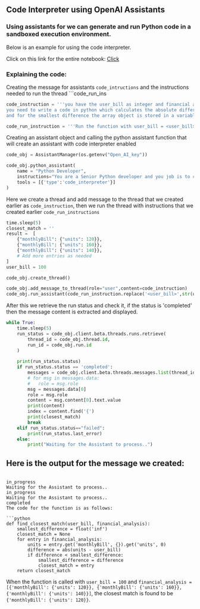 ## Code Interpreter using OpenAI Assistants

### Using assistants for we can generate and run Python code in a sandboxed execution environment.
Below is an example for using the code interpreter.

Click on this link for the entire notebook: [Click](function_call_OpenAI.ipynb)

### Explaining the code:

Creating the message for assistants ```code_intructions``` and the instructions needed to run the thread ```code_run_ins

```python
code_instruction = '''you have the user_bill as integer and financial analysis which is a list of json objects that contains the monthlyBill and inside monthlyBill the units is stored, 
you need to write a code in python which calculates the absolute difference between the units and the user_bill that is stored in smallest_difference if it is smaller than the previous smallest difference 
and for the smallest difference the array object is stored in a variable called closest_match and the variable is returned.'''

code_run_instruction = '''Run the function with user_bill = <user_bill> and financial_analysis = <financial_analysis>. Display the code for the function and the entire array object stored in closest match'''
```

Creating an assistant object and calling the python assistant function that will create an assistant with code interpreter enabled

```python
code_obj = AssistantManager(os.getenv("Open_AI_key"))

code_obj.python_assistant(
    name = "Python Developer",
    instructions="You are a Senior Python developer and you job is to create ,run and display python codes and return the outputs",
    tools = [{'type':'code_interpreter'}]
)
```

Here we create a thread and add message to the thread that we created earlier as ```code_instruction```, then we run the thread with instructions that we created earlier ```code_run_instructions```

```python
time.sleep(5)
closest_match = ''
result =  [
    {"monthlyBill": {"units": 120}},
    {"monthlyBill": {"units": 160}},
    {"monthlyBill": {"units": 140}},
    # Add more entries as needed
]
user_bill = 100

code_obj.create_thread()

code_obj.add_message_to_thread(role="user",content=code_instruction)
code_obj.run_assistant(code_run_instruction.replace('<user_bill>',str(user_bill)).replace('<financial_analysis>',str(result)))
```

After this we retrieve the run status and check it, if the status is 'completed' then the message content is extracted and displayed.

```python
while True:
    time.sleep(5)
    run_status = code_obj.client.beta.threads.runs.retrieve(
        thread_id = code_obj.thread.id,
        run_id = code_obj.run.id
    )
    
    print(run_status.status)
    if run_status.status == 'completed':
        messages = code_obj.client.beta.threads.messages.list(thread_id = code_obj.thread.id)
        # for msg in messages.data:
        #   role = msg.role
        msg = messages.data[0]
        role = msg.role
        content = msg.content[0].text.value
        print(content)
        index = content.find('{')
        print(closest_match)
        break
    elif run_status.status=="failed":
        print(run_status.last_error)
    else:
        print("Waiting for the Assistant to process..")
```


## Here is the output for the message we created:
```

in_progress
Waiting for the Assistant to process..
in_progress
Waiting for the Assistant to process..
completed
The code for the function is as follows:

```python
def find_closest_match(user_bill, financial_analysis):
    smallest_difference = float('inf')
    closest_match = None
    for entry in financial_analysis:
        units = entry.get('monthlyBill', {}).get('units', 0)
        difference = abs(units - user_bill)
        if difference < smallest_difference:
            smallest_difference = difference
            closest_match = entry
    return closest_match
```

When the function is called with `user_bill = 100` and `financial_analysis = [{'monthlyBill': {'units': 120}}, {'monthlyBill': {'units': 160}}, {'monthlyBill': {'units': 140}}]`, the closest match is found to be `{'monthlyBill': {'units': 120}}`.


```

